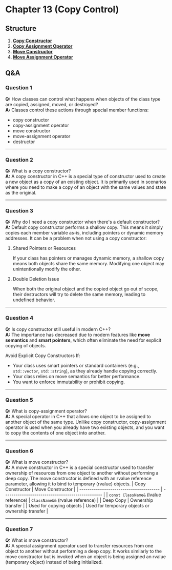 # Chapter 13 (Copy Control)

## Structure
1. [**Copy Constructor**](./src/copy_constructor.cpp)
2. [**Copy Assignment Operator**](./src/copy_assgm_operator.cpp)
3. [**Move Constructor**](./src/move_constructor.cpp)
2. [**Move Assignment Operator**](./src/move_assgm_operator.cpp)

## Q&A
### Question 1
**Q:** How classes can control what happens when objects of the class type are copied, assigned, moved, or destroyed?  
**A:** Classes control these actions through special member functions: 
- copy constructor
- copy-assignment operator
- move constructor
- move-assignment operator
- destructor

---

### Question 2
**Q:** What is a copy constructor?  
**A:** A copy constructor in C++ is a special type of constructor used to create a new object as a copy of an existing object. It is primarily used in scenarios where you need to make a copy of an object with the same values and state as the original. 

---

### Question 3
**Q:** Why do I need a copy constructor when there's a default constructor?  
**A:**  Default copy constructor performs a shallow copy. This means it simply copies each member variable as-is, including pointers or dynamic memory addresses. It can be a problem when not using a copy constructor:

1. Shared Pointers or Resources

   If your class has pointers or manages dynamic memory, a shallow copy means both objects share the same memory. Modifying one object may unintentionally modify the other.

2. Double Deletion Issue

    When both the original object and the copied object go out of scope, their destructors will try to delete the same memory, leading to undefined behavior.

---

### Question 4
**Q:** Is copy constructor still useful in modern C++?  
**A:** The importance has decreased due to modern features like **move semantics** and **smart pointers**, which often eliminate the need for explicit copying of objects. 

Avoid Explicit Copy Constructors If:
- Your class uses smart pointers or standard containers (e.g., `std::vector`, `std::string`), as they already handle copying correctly.
- Your class relies on move semantics for better performance.
- You want to enforce immutability or prohibit copying.

---

### Question 5
**Q:** What is copy-assignment operator?  
**A:** A special operator in C++ that allows one object to be assigned to another object of the same type. Unliike copy constructor, copy-assignment operator is used when you already have two existing objects, and you want to copy the contents of one object into another. 

---

### Question 6
**Q:** What is move constructor?  
**A:** A move constructor in C++ is a special constructor used to transfer ownership of resources from one object to another without performing a deep copy. The move constructor is defined with an rvalue reference parameter, allowing it to bind to temporary (rvalue) objects.
| Copy Constructor                        | Move Constructor                                 |
| --------------------------------------- | ------------------------------------------------ |
| `const ClassName&` (lvalue reference)	  | `ClassName&&` (rvalue reference)                 |
| Deep Copy                               | Ownership transfer                               |
| Used for copying objects                | Used for temporary objects or ownership transfer |

---

### Question 7
**Q:** What is move constructor?  
**A:** A special assignment operator used to transfer resources from one object to another without performing a deep copy. It works similarly to the move constructor but is invoked when an object is being assigned an rvalue (temporary object) instead of being initialized.
